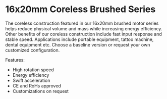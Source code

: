 # 16x20mm Coreless Brushed Series

The coreless construction featured in our 16x20mm brushed motor series helps reduce physical volume and mass while increasing energy efficiency. 
Other benefits of our coreless construction include fast input response and stable speed. 
Applications include portable equipment, tattoo machine, dental equipment etc. 
Choose a baseline version or request your own customized configuration.

Features:

* High rotation speed
* Energy efficiency
* Swift acceleration
* CE and RoHs approved
* Customizations on request
